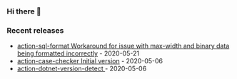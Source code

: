 ### Hi there 👋

### Recent releases
<!-- recent_releases starts -->
* [action-sql-format Workaround for issue with max-width and binary data being formatted incorrectly](https://github.com/credfeto/action-sql-format/releases/tag/v1.1) - 2020-05-21
* [action-case-checker Initial version](https://github.com/credfeto/action-case-checker/releases/tag/v1.0) - 2020-05-06
* [action-dotnet-version-detect ](https://github.com/credfeto/action-dotnet-version-detect/releases/tag/v1.0) - 2020-05-06
<!-- recent_releases ends -->


<!--
**credfeto/credfeto** is a ✨ _special_ ✨ repository because its `README.md` (this file) appears on your GitHub profile.

Here are some ideas to get you started:

- 🔭 I’m currently working on ...
- 🌱 I’m currently learning ...
- 👯 I’m looking to collaborate on ...
- 🤔 I’m looking for help with ...
- 💬 Ask me about ...
- 📫 How to reach me: ...
- 😄 Pronouns: ...
- ⚡ Fun fact: ...
-->
